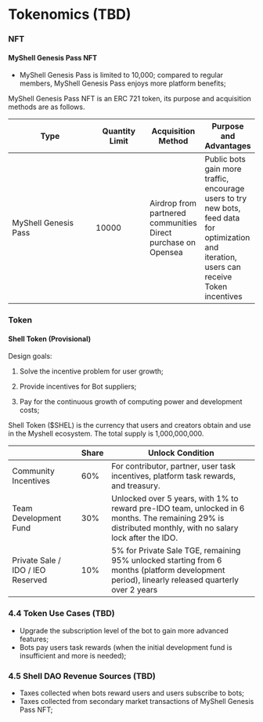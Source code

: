 # Tokenomics (TBD)

### NFT

#### MyShell Genesis Pass NFT

* MyShell Genesis Pass is limited to 10,000; compared to regular members, MyShell Genesis Pass enjoys more platform benefits;

MyShell Genesis Pass NFT is an ERC 721 token, its purpose and acquisition methods are as follows.

<table><thead><tr><th width="172">Type</th><th width="99">Quantity Limit</th><th>Acquisition Method</th><th>Purpose and Advantages</th></tr></thead><tbody><tr><td>MyShell Genesis Pass</td><td>10000</td><td>Airdrop from partnered communities<br>Direct purchase on Opensea</td><td>Public bots gain more traffic, encourage users to try new bots, feed data for optimization and iteration, users can receive Token incentives</td></tr></tbody></table>

### Token

#### Shell Token (Provisional)

Design goals:

1. Solve the incentive problem for user growth;

2. Provide incentives for Bot suppliers;

3. Pay for the continuous growth of computing power and development costs;

Shell Token ($SHEL) is the currency that users and creators obtain and use in the Myshell ecosystem. The total supply is 1,000,000,000.

|                  | Share | Unlock Condition                                                |
| ---------------- | --- | --------------------------------------------------- |
| Community Incentives | 60% | For contributor, partner, user task incentives, platform task rewards, and treasury.                    |
| Team Development Fund | 30% | Unlocked over 5 years, with 1% to reward pre-IDO team, unlocked in 6 months. The remaining 29% is distributed monthly, with no salary lock after the IDO. |
| Private Sale / IDO / IEO Reserved | 10% | 5% for Private Sale TGE, remaining 95% unlocked starting from 6 months (platform development period), linearly released quarterly over 2 years |

### 4.4 Token Use Cases (TBD)

* Upgrade the subscription level of the bot to gain more advanced features;
* Bots pay users task rewards (when the initial development fund is insufficient and more is needed);

### 4.5 Shell DAO Revenue Sources (TBD)

* Taxes collected when bots reward users and users subscribe to bots;
* Taxes collected from secondary market transactions of MyShell Genesis Pass NFT;